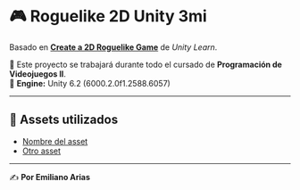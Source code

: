 # 🎮 Roguelike 2D Unity 3mi

Basado en **[Create a 2D Roguelike Game](https://learn.unity.com/project/2d-roguelike-tutorial)** de *Unity Learn*.

📌 Este proyecto se trabajará durante todo el cursado de **Programación de Videojuegos II**.  
🔧 **Engine:** Unity 6.2 (6000.2.0f1.2588.6057)

---

## 📂 Assets utilizados
- [Nombre del asset](enlace-del-asset)  
- [Otro asset](enlace-del-asset)  

---

✍️ **Por Emiliano Arias**

